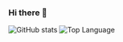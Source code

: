 ### Hi there 👋

<!--
**MunSeoHee/MunSeoHee** is a ✨ _special_ ✨ repository because its `README.md` (this file) appears on your GitHub profile.

Here are some ideas to get you started:

- 🔭 I’m currently working on ...
- 🌱 I’m currently learning ...
- 👯 I’m looking to collaborate on ...
- 🤔 I’m looking for help with ...
- 💬 Ask me about ...
- 📫 How to reach me: ...
- 😄 Pronouns: ...
- ⚡ Fun fact: ...
-->

![GitHub stats](https://github-readme-stats.vercel.app/api?username=MunSeoHee&show_icons=true&count_private=true)
![Top Language](https://github-readme-stats.vercel.app/api/top-langs/?username=MunSeoHee&layout=compact&count_private=true)
